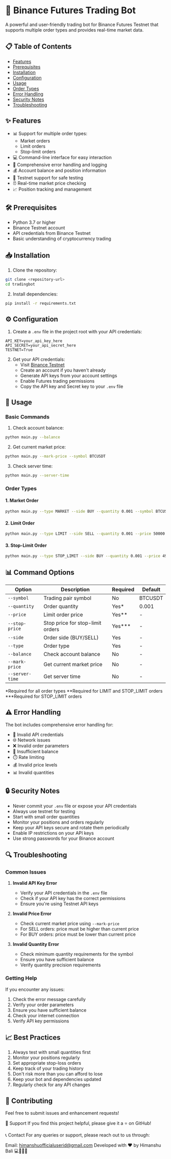 # 🚀 Binance Futures Trading Bot

A powerful and user-friendly trading bot for Binance Futures Testnet that supports multiple order types and provides real-time market data.

## 📋 Table of Contents
- [Features](#-features)
- [Prerequisites](#-prerequisites)
- [Installation](#-installation)
- [Configuration](#-configuration)
- [Usage](#-usage)
- [Order Types](#-order-types)
- [Error Handling](#-error-handling)
- [Security Notes](#-security-notes)
- [Troubleshooting](#-troubleshooting)

## ✨ Features

- 📊 Support for multiple order types:
  - Market orders
  - Limit orders
  - Stop-limit orders
- 💻 Command-line interface for easy interaction
- 📝 Comprehensive error handling and logging
- 💰 Account balance and position information
- 🔄 Testnet support for safe testing
- ⏰ Real-time market price checking
- 📈 Position tracking and management

## 🛠️ Prerequisites

- Python 3.7 or higher
- Binance Testnet account
- API credentials from Binance Testnet
- Basic understanding of cryptocurrency trading

## 📥 Installation

1. Clone the repository:
```bash
git clone <repository-url>
cd tradingbot
```

2. Install dependencies:
```bash
pip install -r requirements.txt
```

## ⚙️ Configuration

1. Create a `.env` file in the project root with your API credentials:
```env
API_KEY=your_api_key_here
API_SECRET=your_api_secret_here
TESTNET=True
```

2. Get your API credentials:
   - Visit [Binance Testnet](https://testnet.binance.vision/)
   - Create an account if you haven't already
   - Generate API keys from your account settings
   - Enable Futures trading permissions
   - Copy the API key and Secret key to your `.env` file

## 🚀 Usage

### Basic Commands

1. Check account balance:
```bash
python main.py --balance
```

2. Get current market price:
```bash
python main.py --mark-price --symbol BTCUSDT
```

3. Check server time:
```bash
python main.py --server-time
```

### Order Types

#### 1. Market Order
```bash
python main.py --type MARKET --side BUY --quantity 0.001 --symbol BTCUSDT
```

#### 2. Limit Order
```bash
python main.py --type LIMIT --side SELL --quantity 0.001 --price 50000 --symbol BTCUSDT
```

#### 3. Stop-Limit Order
```bash
python main.py --type STOP_LIMIT --side BUY --quantity 0.001 --price 49000 --stop-price 50000 --symbol BTCUSDT
```

## 📊 Command Options

| Option | Description | Required | Default |
|--------|-------------|----------|---------|
| `--symbol` | Trading pair symbol | No | BTCUSDT |
| `--quantity` | Order quantity | Yes* | 0.001 |
| `--price` | Limit order price | Yes** | - |
| `--stop-price` | Stop price for stop-limit orders | Yes*** | - |
| `--side` | Order side (BUY/SELL) | Yes | - |
| `--type` | Order type | Yes | - |
| `--balance` | Check account balance | No | - |
| `--mark-price` | Get current market price | No | - |
| `--server-time` | Get server time | No | - |

*Required for all order types
**Required for LIMIT and STOP_LIMIT orders
***Required for STOP_LIMIT orders

## ⚠️ Error Handling

The bot includes comprehensive error handling for:
- 🔑 Invalid API credentials
- 🌐 Network issues
- ❌ Invalid order parameters
- 💸 Insufficient balance
- ⏱️ Rate limiting
- 💰 Invalid price levels
- 📊 Invalid quantities

## 🔒 Security Notes

- Never commit your `.env` file or expose your API credentials
- Always use testnet for testing
- Start with small order quantities
- Monitor your positions and orders regularly
- Keep your API keys secure and rotate them periodically
- Enable IP restrictions on your API keys
- Use strong passwords for your Binance account

## 🔍 Troubleshooting

### Common Issues

1. **Invalid API Key Error**
   - Verify your API credentials in the `.env` file
   - Check if your API key has the correct permissions
   - Ensure you're using Testnet API keys

2. **Invalid Price Error**
   - Check current market price using `--mark-price`
   - For SELL orders: price must be higher than current price
   - For BUY orders: price must be lower than current price

3. **Invalid Quantity Error**
   - Check minimum quantity requirements for the symbol
   - Ensure you have sufficient balance
   - Verify quantity precision requirements

### Getting Help

If you encounter any issues:
1. Check the error message carefully
2. Verify your order parameters
3. Ensure you have sufficient balance
4. Check your internet connection
5. Verify API key permissions

## 📈 Best Practices

1. Always test with small quantities first
2. Monitor your positions regularly
3. Set appropriate stop-loss orders
4. Keep track of your trading history
5. Don't risk more than you can afford to lose
6. Keep your bot and dependencies updated
7. Regularly check for any API changes

## 🤝 Contributing

Feel free to submit issues and enhancement requests! 

🤝 Support
If you find this project helpful, please give it a ⭐️ on GitHub!

📞 Contact
For any queries or support, please reach out to us through:

Email: himanshuofficialuserid@gmail.com
Developed with ❤️ by Himanshu Bali 💻👨‍💻🚀
